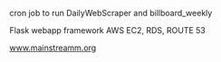 cron job to run DailyWebScraper and billboard_weekly

Flask webapp framework
AWS EC2, RDS, ROUTE 53

www.mainstreamm.org
